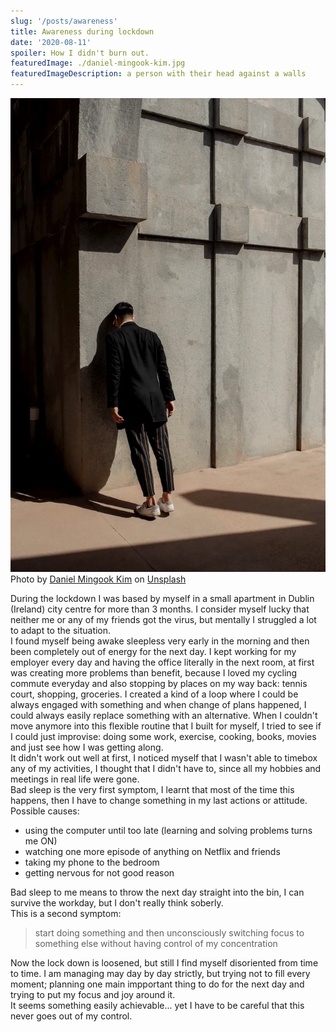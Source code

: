 ```yaml
---
slug: '/posts/awareness'
title: Awareness during lockdown
date: '2020-08-11'
spoiler: How I didn't burn out.
featuredImage: ./daniel-mingook-kim.jpg
featuredImageDescription: a person with their head against a walls
---
```


<img src='./awareness.webp' />
<span class='text-sm'>Photo by <a href="https://unsplash.com/@danielmingookkim?utm_source=unsplash&amp;utm_medium=referral&amp;utm_content=creditCopyText">Daniel Mingook Kim</a> on <a href="https://unsplash.com/s/photos/confused?utm_source=unsplash&amp;utm_medium=referral&amp;utm_content=creditCopyText">Unsplash</a></span>

During the lockdown I was based by myself in a small apartment in Dublin (Ireland) city centre for more than 3 months.
I consider myself lucky that neither me or any of my friends got the virus, but mentally I struggled a lot to adapt to the situation.  
I found myself being awake sleepless very early in the morning and then been completely out of energy for the next day.
I kept working for my employer every day and having the office literally in the next room, at first was creating more problems than benefit, because I loved my cycling commute everyday and also stopping by places on my way back: tennis court, shopping, groceries.
I created a kind of a loop where I could be always engaged with something and when change of plans happened, I could always easily replace something with an alternative.
When I couldn't move anymore into this flexible routine that I built for myself, I tried to see if I could just improvise:
doing some work, exercise, cooking, books, movies and just see how I was getting along.  
It didn't work out well at first, I noticed myself that I wasn't able to timebox any of my activities, I thought that I didn't have to, since all my hobbies and meetings in real life were gone.  
Bad sleep is the very first symptom, I learnt that most of the time this happens, then I have to change something in my last actions or attitude.  
Possible causes:

- using the computer until too late (learning and solving problems turns me ON)
- watching one more episode of anything on Netflix and friends
- taking my phone to the bedroom
- getting nervous for not good reason

Bad sleep to me means to throw the next day straight into the bin, I can survive the workday, but I don't really think soberly.  
This is a second symptom:

> start doing something and then unconsciously switching focus to something else
> without having control of my concentration

Now the lock down is loosened, but still I find myself disoriented from time to time.
I am managing may day by day strictly, but trying not to fill every moment; planning one main impportant thing to do for the next
day and trying to put my focus and joy around it.  
It seems something easily achievable... yet I have to be careful that this never goes out of my control.
